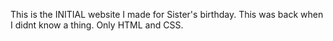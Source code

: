 This is the INITIAL website I made for Sister's birthday. This was back when I didnt know a thing. Only HTML and CSS.
